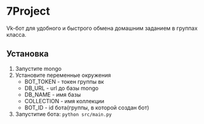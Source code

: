 # 7Project

Vk-бот для удобного и быстрого обмена домашним заданием в группах класса.

## Установка
1. Запустите mongo
2. Установите переменные окружения
   - BOT_TOKEN - токен группы вк 
   - DB_URL - url до базы mongo
   - DB_NAME - имя базы
   - COLLECTION - имя коллекции
   - BOT_ID - id бота(группы, в которой создан бот)
3. Запуститие бота: `python src/main.py`
